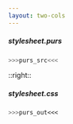 ```yaml
---
layout: two-cols
---
```


##### *stylesheet.purs*

```purescript {1,2}
>>>purs_src<<<
```

::right::

##### *stylesheet.css*

```css
>>>purs_out<<<
```

<mdi-checkbox-marked class="text-green-500" />


